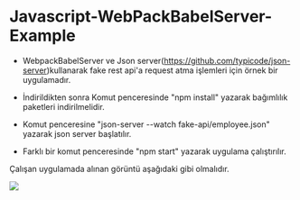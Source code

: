 # Javascript-WebPackBabelServer-Example

- WebpackBabelServer ve Json server(https://github.com/typicode/json-server)kullanarak fake rest api'a request atma işlemleri için örnek bir uygulamadır. 

- İndirildikten sonra Komut penceresinde "npm install" yazarak bağımlılık paketleri indirilmelidir.
- Komut penceresine "json-server --watch fake-api/employee.json" yazarak json server başlatılır.
- Farklı bir komut penceresinde "npm start" yazarak uygulama çalıştırılır.

Çalışan uygulamada alınan görüntü aşağıdaki gibi olmalıdır.

![](http://cemilyurumez.net/upImg/webpackBabel.png)
